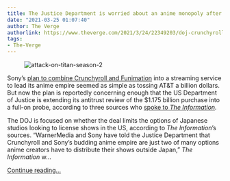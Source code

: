 ```yaml
---
title: The Justice Department is worried about an anime monopoly after the Sony deal
date: "2021-03-25 01:07:40"
author: The Verge
authorlink: https://www.theverge.com/2021/3/24/22349203/doj-crunchyroll-investigation-sony-att
tags:
- The-Verge
---
```

<figure>
      <img alt="attack-on-titan-season-2" src="https://cdn.vox-cdn.com/thumbor/kj1Ybz9KgcUWApx0vqabMpB3ZuU=/75x0:779x469/1310x873/cdn.vox-cdn.com/uploads/chorus_image/image/69022099/titan.0.0.jpg" />
    </figure>

  <p id="gVwHXi">Sony’s <a href="https://www.theverge.com/2020/12/9/22166585/sony-buy-anime-streaming-service-crunchyroll-at-t-funimation">plan to combine Crunchyroll and Funimation</a> into a streaming service to lead its anime empire seemed as simple as tossing AT&amp;T a billion dollars. But now the plan is reportedly concerning enough that the US Department of Justice is extending its antitrust review of the $1.175 billion purchase into a full-on probe, according to three sources who <a href="https://www.theinformation.com/articles/sonys-hopes-of-countering-netflix-in-anime-market-delayed-by-antitrust-probe?utm_campaign=%5Brtsu%5D+Automated+RTS&amp;utm_content=1003171&amp;utm_medium=email&amp;utm_source=cio&amp;utm_term=1000266">spoke to<em> The Information</em></a><em>.</em></p>
<p id="Zlm2Tp">The DOJ is focused on whether the deal limits the options of Japanese studios looking to license shows in the US, according to <em>The Information</em>’s sources. “WarnerMedia and Sony have told the Justice Department that Crunchyroll and Sony’s budding anime empire are just two of many options anime creators have to distribute their shows outside Japan,” <em>The Information </em>w...</p>
  <p>
    <a href="https://www.theverge.com/2021/3/24/22349203/doj-crunchyroll-investigation-sony-att">Continue reading&hellip;</a>
  </p>